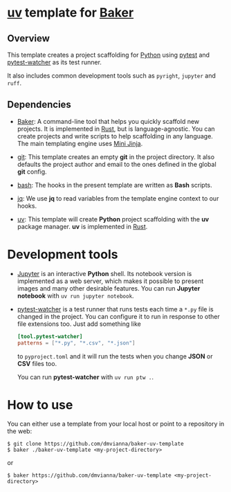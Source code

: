 # [uv](https://docs.astral.sh/uv) template for [Baker](https://github.com/aliev/baker)

## Overview

This template creates a project scaffolding for [Python](https://python.org)
using [pytest](https://pytest.org) and
[pytest-watcher](https://github.com/olzhasar/pytest-watcher) as its test
runner.

It also includes common development tools such as `pyright`,
`jupyter` and `ruff`.

## Dependencies

- [Baker](https://github.com/aliev/baker): A command-line tool that
  helps you quickly scaffold new projects. It is implemented in
  [Rust](https://www.rust-lang.org), but is language-agnostic. You can create
  projects and write scripts to help scaffolding in any language. The
  main templating engine uses [Mini Jinja](https://docs.rs/minijinja).

- [git](https://git-scm.com): This template creates an empty **git** in the
  project directory. It also defaults the project author and email to
  the ones defined in the global **git** config.

- [bash](https://www.gnu.org/software/bash): The hooks in the present template
  are written as **Bash** scripts.

- [jq](https://jqlang.org): We use **jq** to read variables from the template
  engine context to our hooks.

- [uv](https://docs.astral.sh/uv): This template will create **Python**
  project scaffolding with the **uv** package manager. **uv** is
  implemented in [Rust](https://www.rust-lang.org).

# Development tools

- [Jupyter](https://jupyter.org) is an interactive **Python** shell. Its
  notebook version is implemented as a web server, which makes it
  possible to present images and many other desirable features. You
  can run **Jupyter notebook** with `uv run jupyter notebook`.

- [pytest-watcher](https://github.com/olzhasar/pytest-watcher) is a test
  runner that runs tests each time a `*.py` file is changed in the
  project. You can configure it to run in response to other file
  extensions too. Just add something like

  ```toml
  [tool.pytest-watcher]
  patterns = ["*.py", "*.csv", "*.json"]
  ```

  to `pyproject.toml` and it will run the tests when you change
  **JSON** or **CSV** files too.

  You can run **pytest-watcher** with `uv run ptw .`.

# How to use

You can either use a template from your local host or point to a
repository in the web:

```
$ git clone https://github.com/dmvianna/baker-uv-template
$ baker ./baker-uv-template <my-project-directory>
```

or

```
$ baker https://github.com/dmvianna/baker-uv-template <my-project-directory>
```
